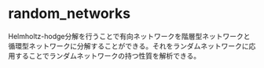 # random_networks
Helmholtz-hodge分解を行うことで有向ネットワークを階層型ネットワークと循環型ネットワークに分解することができる。それをランダムネットワークに応用することでランダムネットワークの持つ性質を解析できる。
